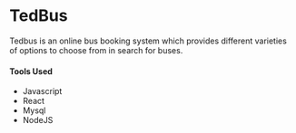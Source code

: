 # TedBus
Tedbus is an online bus booking system which provides different varieties of options to choose from in search for buses.
#### Tools Used
- Javascript
- React
- Mysql
- NodeJS
